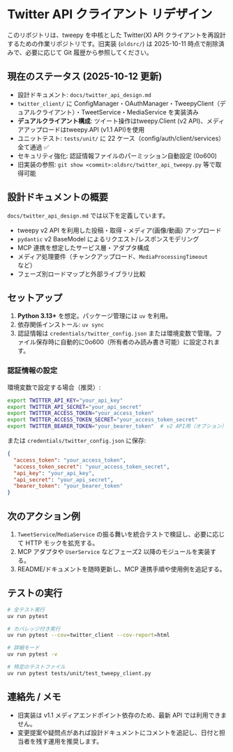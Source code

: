 # Twitter API クライアント リデザイン

このリポジトリは、tweepy を中核とした Twitter(X) API クライアントを再設計するための作業リポジトリです。旧実装 (`oldsrc/`) は 2025-10-11 時点で削除済みで、必要に応じて Git 履歴から参照してください。

## 現在のステータス (2025-10-12 更新)
- 設計ドキュメント: `docs/twitter_api_design.md`
- `twitter_client/` に ConfigManager・OAuthManager・TweepyClient（デュアルクライアント）・TweetService・MediaService を実装済み
- **デュアルクライアント構成**: ツイート操作はtweepy.Client (v2 API)、メディアアップロードはtweepy.API (v1.1 API)を使用
- ユニットテスト: `tests/unit/` に 22 ケース（config/auth/client/services）全て通過 ✅
- セキュリティ強化: 認証情報ファイルのパーミッション自動設定 (0o600)
- 旧実装の参照: `git show <commit>:oldsrc/twitter_api_tweepy.py` 等で取得可能

## 設計ドキュメントの概要
`docs/twitter_api_design.md` では以下を定義しています。
- tweepy v2 API を利用した投稿・取得・メディア(画像/動画) アップロード
- `pydantic` v2 BaseModel によるリクエスト/レスポンスモデリング
- MCP 連携を想定したサービス層・アダプタ構成
- メディア処理要件（チャンクアップロード、`MediaProcessingTimeout` など）
- フェーズ別ロードマップと外部ライブラリ比較

## セットアップ
1. **Python 3.13+** を想定。パッケージ管理には `uv` を利用。
2. 依存関係インストール: `uv sync`
3. 認証情報は `credentials/twitter_config.json` または環境変数で管理。ファイル保存時に自動的に0o600（所有者のみ読み書き可能）に設定されます。

### 認証情報の設定
環境変数で設定する場合（推奨）:
```bash
export TWITTER_API_KEY="your_api_key"
export TWITTER_API_SECRET="your_api_secret"
export TWITTER_ACCESS_TOKEN="your_access_token"
export TWITTER_ACCESS_TOKEN_SECRET="your_access_token_secret"
export TWITTER_BEARER_TOKEN="your_bearer_token"  # v2 API用（オプション）
```

または `credentials/twitter_config.json` に保存:
```json
{
  "access_token": "your_access_token",
  "access_token_secret": "your_access_token_secret",
  "api_key": "your_api_key",
  "api_secret": "your_api_secret",
  "bearer_token": "your_bearer_token"
}
```

## 次のアクション例
1. `TweetService`/`MediaService` の振る舞いを統合テストで検証し、必要に応じて HTTP モックを拡充する。
2. MCP アダプタや `UserService` などフェーズ2 以降のモジュールを実装する。
3. README/ドキュメントを随時更新し、MCP 連携手順や使用例を追記する。

## テストの実行
```bash
# 全テスト実行
uv run pytest

# カバレッジ付き実行
uv run pytest --cov=twitter_client --cov-report=html

# 詳細モード
uv run pytest -v

# 特定のテストファイル
uv run pytest tests/unit/test_tweepy_client.py
```

## 連絡先 / メモ
- 旧実装は v1.1 メディアエンドポイント依存のため、最新 API では利用できません。
- 変更提案や疑問点があれば設計ドキュメントにコメントを追記し、日付と担当者を残す運用を推奨します。
